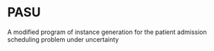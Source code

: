 # PASU
A modified program of instance generation for the patient admission scheduling problem under uncertainty
